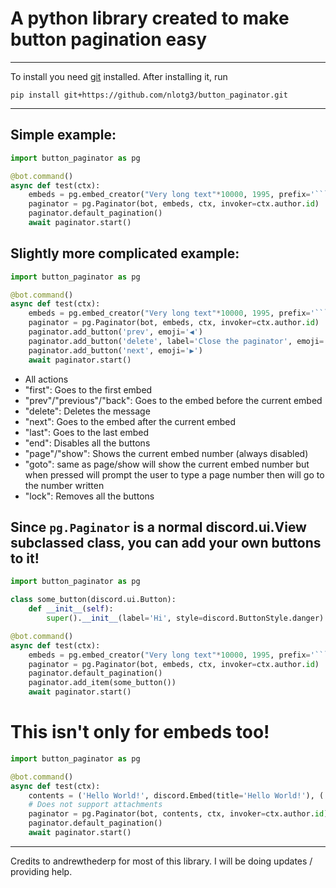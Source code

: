 # A python library created to make button pagination easy

---

To install you need [git](https://git-scm.com/downloads) installed. After installing it, run

```shell
pip install git+https://github.com/nlotg3/button_paginator.git
```

---

## Simple example:
```py
import button_paginator as pg

@bot.command()
async def test(ctx):
	embeds = pg.embed_creator("Very long text"*10000, 1995, prefix='```\n', suffix='\n```')
	paginator = pg.Paginator(bot, embeds, ctx, invoker=ctx.author.id)
	paginator.default_pagination()
	await paginator.start()
```

## Slightly more complicated example:
```py
import button_paginator as pg

@bot.command()
async def test(ctx):
	embeds = pg.embed_creator("Very long text"*10000, 1995, prefix='```\n', suffix='\n```')
	paginator = pg.Paginator(bot, embeds, ctx, invoker=ctx.author.id)
	paginator.add_button('prev', emoji='◀')
	paginator.add_button('delete', label='Close the paginator', emoji='⏹')
	paginator.add_button('next', emoji='▶')
	await paginator.start()
```

- All actions
 - "first": Goes to the first embed
 - "prev"/"previous"/"back": Goes to the embed before the current embed
 - "delete": Deletes the message
 - "next": Goes to the embed after the current embed
 - "last": Goes to the last embed
 - "end": Disables all the buttons
 - "page"/"show": Shows the current embed number (always disabled)
 - "goto": same as page/show will show the current embed number but when pressed will prompt the user to type a page number then will go to the number written
 - "lock": Removes all the buttons

## Since `pg.Paginator` is a normal discord.ui.View subclassed class, you can add your own buttons to it!
```py
import button_paginator as pg

class some_button(discord.ui.Button):
	def __init__(self):
		super().__init__(label='Hi', style=discord.ButtonStyle.danger)

@bot.command()
async def test(ctx):
	embeds = pg.embed_creator("Very long text"*10000, 1995, prefix='```\n', suffix='\n```')
	paginator = pg.Paginator(bot, embeds, ctx, invoker=ctx.author.id)
	paginator.default_pagination()
	paginator.add_item(some_button())
	await paginator.start()
```

# This isn't only for embeds too!
```py
import button_paginator as pg

@bot.command()
async def test(ctx):
	contents = ('Hello World!', discord.Embed(title='Hello World!'), ('Hello World!', discord.Embed(title="Hello World!")))
	# Does not support attachments
	paginator = pg.Paginator(bot, contents, ctx, invoker=ctx.author.id)
	paginator.default_pagination()
	await paginator.start()
```

---
Credits to andrewthederp for most of this library.
I will be doing updates / providing help.
